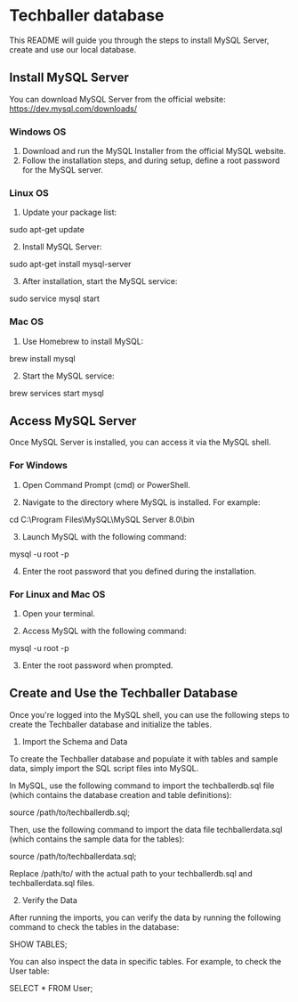 # Techballer database

This README will guide you through the steps to install MySQL Server, create and use our local database.

## Install MySQL Server

You can download MySQL Server from the official website: https://dev.mysql.com/downloads/

### Windows OS 

1. Download and run the MySQL Installer from the official MySQL website.
2. Follow the installation steps, and during setup, define a root password for the MySQL server.

### Linux OS

1. Update your package list:

sudo apt-get update

2. Install MySQL Server:

sudo apt-get install mysql-server

3. After installation, start the MySQL service:

sudo service mysql start

### Mac OS 

1. Use Homebrew to install MySQL:

brew install mysql

2. Start the MySQL service:

brew services start mysql

## Access MySQL Server

Once MySQL Server is installed, you can access it via the MySQL shell.

### For Windows

1. Open Command Prompt (cmd) or PowerShell.

2. Navigate to the directory where MySQL is installed. For example:

cd C:\Program Files\MySQL\MySQL Server 8.0\bin

3. Launch MySQL with the following command:

mysql -u root -p

4. Enter the root password that you defined during the installation.

### For Linux and Mac OS

1. Open your terminal.

2. Access MySQL with the following command:

mysql -u root -p

3. Enter the root password when prompted.

## Create and Use the Techballer Database

Once you're logged into the MySQL shell, you can use the following steps to create the Techballer database and initialize the tables.

1. Import the Schema and Data

To create the Techballer database and populate it with tables and sample data, simply import the SQL script files into MySQL.

In MySQL, use the following command to import the techballerdb.sql file (which contains the database creation and table definitions):

source /path/to/techballerdb.sql;

Then, use the following command to import the data file techballerdata.sql (which contains the sample data for the tables):

source /path/to/techballerdata.sql;

Replace /path/to/ with the actual path to your techballerdb.sql and techballerdata.sql files.

2. Verify the Data

After running the imports, you can verify the data by running the following command to check the tables in the database:

SHOW TABLES;

You can also inspect the data in specific tables. For example, to check the User table:

SELECT * FROM User;